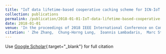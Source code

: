 ```yaml
---
title: "IoT data lifetime-based cooperative caching scheme for ICN-IoT networks"
collection: publications
permalink: /publication/2018-01-01-IoT-data-lifetime-based-cooperative-caching-scheme-for-ICN-IoT-networks
date: 2018-01-01
venue: 'In the proceedings of 2018 IEEE International Conference on Communications (ICC)'
citation: ' Zhe Zhang,  Chung-Horng Lung,  Ioannis Lambadaris,  Marc St-Hilaire, &quot;IoT data lifetime-based cooperative caching scheme for ICN-IoT networks.&quot; In the proceedings of 2018 IEEE International Conference on Communications (ICC), 2018.'
---
```

Use [Google Scholar](https://scholar.google.com/scholar?q=IoT+data+lifetime+based+cooperative+caching+scheme+for+ICN+IoT+networks){:target="_blank"} for full citation